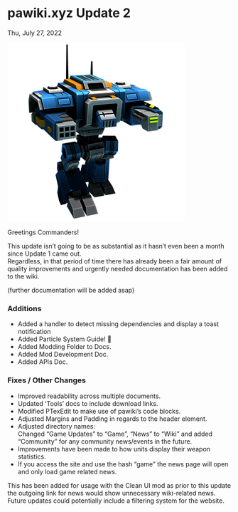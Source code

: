 # pawiki.xyz Update 2
Thu, July 27, 2022

<img src="/resources/img/commanders/img_raptor_enderstryke71.png">
<br>

Greetings Commanders!

This update isn’t going to be as substantial as it hasn’t even been a month since Update 1 came out.<br>
Regardless, in that period of time there has already been a fair amount of quality improvements and urgently needed documentation has been added to the wiki.

(further documentation will be added asap)

### Additions

- Added a handler to detect missing dependencies and display a toast notification
- Added Particle System Guide! 🎉
- Added Modding Folder to Docs.
- Added Mod Development Doc.
- Added APIs Doc.

### Fixes / Other Changes

- Improved readability across multiple documents.
- Updated ‘Tools’ docs to include download links.
- Modified PTexEdit to make use of pawiki’s code blocks.
- Adjusted Margins and Padding in regards to the header element.
- Adjusted directory names:<br>Changed “Game Updates” to “Game”, “News” to “Wiki” and added “Community” for any community news/events in the future.
- Improvements have been made to how units display their weapon statistics.
- If you access the site and use the hash “game” the news page will open and only load game related news.<br>
<span class="text-secondary">
This has been added for usage with the Clean UI mod as prior to this update the outgoing link for news would show unnecessary wiki-related news.<br>Future updates could potentially include a filtering system for the website.
</span>